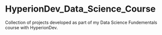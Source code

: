 # HyperionDev_Data_Science_Course
Collection of projects developed as part of my Data Science Fundementals course with HyperionDev.
